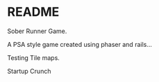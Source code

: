 # README

Sober Runner Game.

A PSA style game created using phaser and rails...

Testing Tile maps.

Startup Crunch
